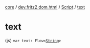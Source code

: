 [core](../../index.md) / [dev.fritz2.dom.html](../index.md) / [Script](index.md) / [text](./text.md)

# text

(js) `var text: Flow<`[`String`](https://kotlinlang.org/api/latest/jvm/stdlib/kotlin/-string/index.html)`>`